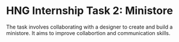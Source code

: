 # HNG Internship Task 2: Ministore

The task involves collaborating with a designer to create and build a ministore. It aims to improve collabortion and communication skills.